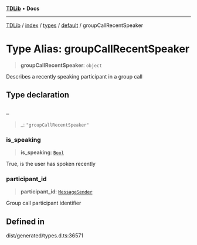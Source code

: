 [**TDLib**](../../../../../../README.md) • **Docs**

***

[TDLib](../../../../../../modules.md) / [index](../../../../../README.md) / [types](../../../README.md) / [default](../README.md) / groupCallRecentSpeaker

# Type Alias: groupCallRecentSpeaker

> **groupCallRecentSpeaker**: `object`

Describes a recently speaking participant in a group call

## Type declaration

### \_

> **\_**: `"groupCallRecentSpeaker"`

### is\_speaking

> **is\_speaking**: [`Bool`](Bool.md)

True, is the user has spoken recently

### participant\_id

> **participant\_id**: [`MessageSender`](MessageSender.md)

Group call participant identifier

## Defined in

dist/generated/types.d.ts:36571
